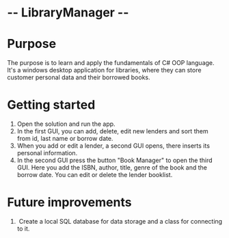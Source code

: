# -- LibraryManager --


# Purpose

The purpose is to learn and apply the fundamentals of C# OOP language.
It's a windows desktop application for libraries, where they can store customer personal data and their borrowed books.


# Getting started

1. Open the solution and run the app.
2. In the first GUI, you can add, delete, edit new lenders and sort them from id, last name or borrow date.  
3. When you add or edit a lender, a second GUI opens, there inserts its personal information. 
4. In the second GUI press the button "Book Manager" to open the third GUI. Here you add the ISBN, author, title, genre of the book and the borrow date. You can edit or delete the lender booklist.


# Future improvements

1.  Create a local SQL database for data storage and a class for connecting to it.
